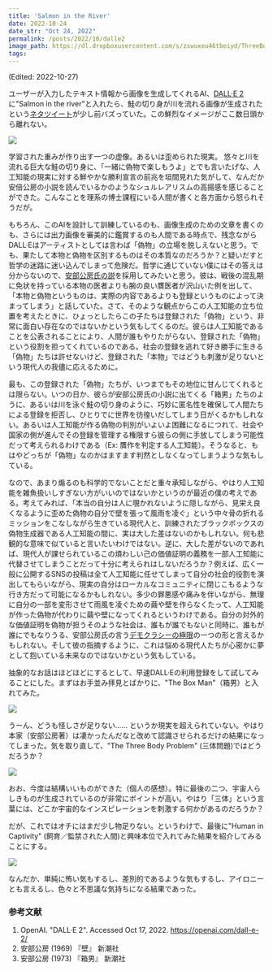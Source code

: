 ```yaml
---
title: 'Salmon in the River'
date: 2022-10-24
date_str: "Oct 24, 2022"
permalink: /posts/2022/10/dalle2
image_path: https://dl.dropboxusercontent.com/s/zswuxeu46tbeiyd/ThreeBodyProblem.jpg?dl=0
tags:
---
```

(Edited: 2022-10-27)

ユーザーが入力したテキスト情報から画像を生成してくれるAI、[DALL·E 2](https://openai.com/dall-e-2/)に"Salmon in the river"と入れたら、鮭の切り身が川を流れる画像が生成されたという[ネタツイート](https://twitter.com/ciura_victor/status/1581613573960179712)が少し前バズっていた。この鮮烈なイメージがここ数日頭から離れない。

<img src = "https://dl.dropboxusercontent.com/s/gl8rmzy37t9c7xw/salmon.JPG?dl=0">

学習された重みが作り出す一つの虚像。あるいは歪められた現実。
悠々と川を流れる巨大な鮭の切り身に、「一緒に偽物で楽しもうよ」とでも言いたげな、人工知能の現実に対する鮮やかな勝利宣言の前兆を垣間見れた気がして、なんだか安倍公房の小説を読んでいるかのようなシュルレアリスムの高揚感を感じることができた。こんなことを理系の博士課程にいる人間が書くと各方面から怒られそうだが。

もちろん、このAIを設計して訓練しているのも、画像生成のための文章を書くのも、さらには出力画像を審美的に鑑賞するのも人間である時点で、残念ながらDALL·Eはアーティストとしては言わば「偽物」の立場を脱しえないと思う。でも、果たして本物と偽物を区別するものはその本質なのだろうか？と疑いだすと哲学の迷路に迷い込んでしまって危険だ。哲学に通じていない僕にはその答えは分からないので、[安部公房氏の説](https://www.youtube.com/watch?v=QN68K4CZIOE)を採用してみたいと思う。彼は、戦後の混乱期に免状を持っている本物の医者よりも腕の良い贋医者が沢山いた例を出して、「本物と偽物というものは、実際の内容であるよりも登録というものによって決まってしまう」と話していた。さて、そのような観点からこの人工知能の立ち位置を考えたときに、ひょっとしたらこの子たちは登録された「偽物」という、非常に面白い存在なのではないかという気もしてくるのだ。彼らは人工知能であることを公表されることにより、人間が誰もやりたがらない、登録された「偽物」という役割を担ってくれているのである。社会の登録を逃れて好き勝手に生きる「偽物」たちは許せないけど、登録された「本物」ではどうも刺激が足りないという現代人の我儘に応えるために。

最も、この登録された「偽物」たちが、いつまでもその地位に甘んじてくれるとは限らない。いつの日か、彼らが安部公房氏の小説に出てくる「箱男」たちのように、あるいは川を泳ぐ鮭の切り身のように、巧妙に匿名性を確保して人間たちによる登録を拒否し、ひとりでに世界を彷徨いだしてしまう日がくるかもしれない。あるいは人工知能が作る偽物の判別がいよいよ困難になるにつれて、社会や国家の側が進んでその登録を管理する権限すら彼らの側に手放してしまう可能性だって考えられるわけである（Ex: 贋作を判定する人工知能）。そうなると、もはやどっちが「偽物」なのかはますます判然としなくなってしまうような気もしている。

なので、あまり煽るのも科学的でないことだと重々承知しながら、やはり人工知能を雑魚扱いしすぎない方がいいのではないかというのが最近の僕の考えである。考えてみれば、「本当の自分は人に覗かれないように隠しながら、見栄え良くなるように歪めた偽物の自分で壁を張って風雨を凌ぐ」という中々骨の折れるミッションをこなしながら生きている現代人と、訓練されたブラックボックスの偽物生成器である人工知能の間に、実は大した差はないのかもしれない。何も悲観的な意味で似ていると言いたいわけではない。逆に、大した差がないのであれば、現代人が課せられているこの煩わしい己の価値証明の義務を一部人工知能に代替させてしまうことだって十分に考えられはしないだろうか？例えば、広く一般に公開するSNSの投稿は全て人工知能に任せてしまって自分の社会的役割を演出してもらいながら、現実の自分はローカルなコミュニティに閉じこもるような行き方だって可能になるかもしれない。多少の罪悪感や痛みを伴いながら、無理に自分の一部を変形させて雨風を凌ぐための繭や壁を作らなくたって、人工知能が作った偽物が代わりに繭や壁になってくれるというわけである。自分の対外的な価値証明を偽物が担うそのような社会は、誰もが誰でもないと同時に、誰もが誰にでもなりうる、安部公房氏の言う[デモクラシーの極限](https://www.youtube.com/watch?v=IEgC_oIPzV4)の一つの形と言えるかもしれない。そして彼の指摘するように、これは悩める現代人たちが心密かに夢として抱いている未来なのではないかという気もしている。

抽象的なお話はほどほどにするとして、早速DALL·Eの利用登録をして試してみることにした。まずはお手並み拝見とばかりに、"The Box Man"（箱男）と入れてみた。

<img src = "https://dl.dropboxusercontent.com/s/zpd6lpms8lbozvy/boxman.PNG?dl=0">

うーん、どうも怪しさが足りない...... というか現実を超えられていない。やはり本家（安部公房著）は凄かったんだなと改めて認識させられるだけの結果になってしまった。気を取り直して、"The Three Body Problem" (三体問題)ではどうだろうか？

<img src = "https://dl.dropboxusercontent.com/s/zswuxeu46tbeiyd/ThreeBodyProblem.jpg?dl=0">

おお、今度は結構いいものができた（個人の感想）。特に最後の二つ、宇宙人らしきものが生成されているのが非常にポイントが高い。やはり「三体」という言葉には、どこか宇宙的なインスピレーションを刺激する何かがあるのだろうか？

だが、これではオチにはまだ少し物足りない。というわけで、最後に"Human in Captivity" (飼育／監禁された人間)と興味本位で入れてみた結果を紹介してみることにする。

<img src = "https://dl.dropboxusercontent.com/s/siyz6jthy12elrw/human.jpg?dl=0">

なんだか、単純に怖い気もするし、差別的であるような気もするし、アイロニーとも言えるし、色々と不思議な気持ちになる結果であった。

### 参考文献
1. OpenAI. "DALL·E 2". Accessed Oct 17, 2022. https://openai.com/dall-e-2/
2. 安部公房 (1969) 『壁』 新潮社
3. 安部公房 (1973) 『箱男』 新潮社